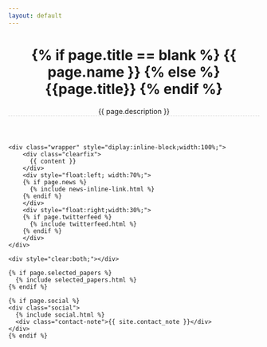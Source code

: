 ```yaml
---
layout: default
---
```



<div class="post">

  <header class="post-header">
    <h1 class="post-title">
     {% if page.title == blank %}
     {{ page.name }}
     {% else %}
     {{page.title}}
     {% endif %}
    </h1>
       <p class="post-description" style="border-bottom-style:dashed; border-bottom-color:lightgrey; border-bottom-width:1px;">{{ page.description }}</p>
  </header>

  <article>

    <div class="wrapper" style="diplay:inline-block;width:100%;">
        <div class="clearfix">
          {{ content }}
        </div>
        <div style="float:left; width:70%;">
        {% if page.news %}
          {% include news-inline-link.html %}
        {% endif %}
        </div>
        <div style="float:right;width:30%;">
        {% if page.twitterfeed %}
          {% include twitterfeed.html %}
        {% endif %}
        </div>
    </div>
    
    <div style="clear:both;"></div>
    
    {% if page.selected_papers %}
      {% include selected_papers.html %}
    {% endif %}
    
    {% if page.social %}
    <div class="social">
      {% include social.html %}
      <div class="contact-note">{{ site.contact_note }}</div>
    </div>
    {% endif %}
  </article>

</div>
